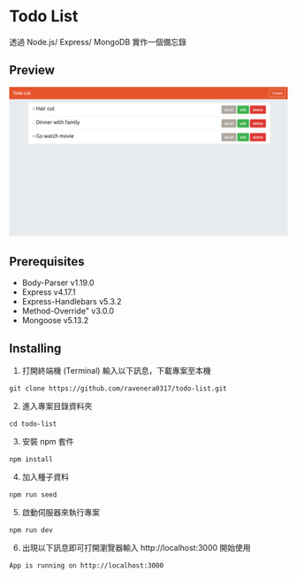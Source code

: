 # Todo List

透過 Node.js/ Express/ MongoDB 實作一個備忘錄

## Preview

![](preview.png)

## Prerequisites

- Body-Parser v1.19.0
- Express v4.17.1
- Express-Handlebars v5.3.2
- Method-Override" v3.0.0
- Mongoose v5.13.2

## Installing

1. 打開終端機 (Terminal) 輸入以下訊息，下載專案至本機

```
git clone https://github.com/ravenera0317/todo-list.git
```

2. 進入專案目錄資料夾

```
cd todo-list
```

3. 安裝 npm 套件

```
npm install
```

4. 加入種子資料

```
npm run seed
```

5. 啟動伺服器來執行專案

```
npm run dev
```

6. 出現以下訊息即可打開瀏覽器輸入 http://localhost:3000 開始使用

```
App is running on http://localhost:3000
```
